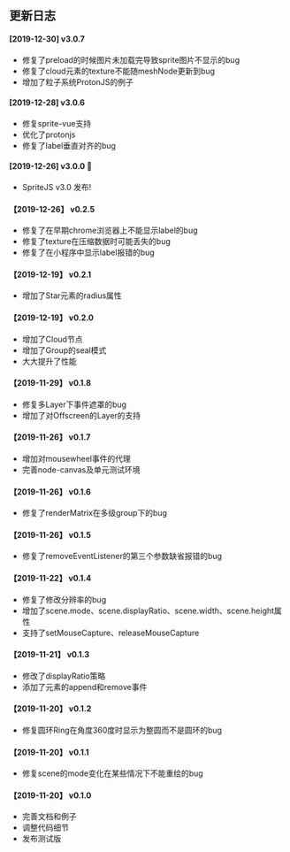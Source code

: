 ## 更新日志

#### [2019-12-30] v3.0.7

- 修复了preload的时候图片未加载完导致sprite图片不显示的bug
- 修复了cloud元素的texture不能随meshNode更新到bug
- 增加了粒子系统ProtonJS的例子

#### [2019-12-28] v3.0.6

- 修复sprite-vue支持
- 优化了protonjs
- 修复了label垂直对齐的bug

#### [2019-12-26] v3.0.0 🚀

- SpriteJS v3.0 发布!

#### 【2019-12-26】 v0.2.5

- 修复了在早期chrome浏览器上不能显示label的bug
- 修复了texture在压缩数据时可能丢失的bug
- 修复了在小程序中显示label报错的bug

#### 【2019-12-19】 v0.2.1

- 增加了Star元素的radius属性

#### 【2019-12-19】 v0.2.0

- 增加了Cloud节点
- 增加了Group的seal模式
- 大大提升了性能

#### 【2019-11-29】 v0.1.8

- 修复多Layer下事件遮罩的bug
- 增加了对Offscreen的Layer的支持

#### 【2019-11-26】 v0.1.7

- 增加对mousewheel事件的代理
- 完善node-canvas及单元测试环境

#### 【2019-11-26】 v0.1.6

- 修复了renderMatrix在多级group下的bug

#### 【2019-11-26】 v0.1.5

- 修复了removeEventListener的第三个参数缺省报错的bug

#### 【2019-11-22】 v0.1.4

- 修复了修改分辨率的bug
- 增加了scene.mode、scene.displayRatio、scene.width、scene.height属性
- 支持了setMouseCapture、releaseMouseCapture

#### 【2019-11-21】 v0.1.3

- 修改了displayRatio策略
- 添加了元素的append和remove事件

#### 【2019-11-20】 v0.1.2

- 修复圆环Ring在角度360度时显示为整圆而不是圆环的bug

#### 【2019-11-20】 v0.1.1

- 修复scene的mode变化在某些情况下不能重绘的bug

#### 【2019-11-20】 v0.1.0

- 完善文档和例子
- 调整代码细节
- 发布测试版